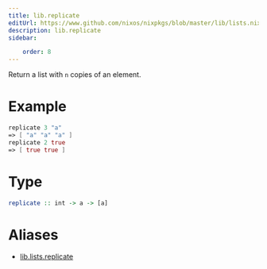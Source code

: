 ```yaml
---
title: lib.replicate
editUrl: https://www.github.com/nixos/nixpkgs/blob/master/lib/lists.nix#L531C15
description: lib.replicate
sidebar:

    order: 8
---
```


Return a list with `n` copies of an element.

# Example

```nix
replicate 3 "a"
=> [ "a" "a" "a" ]
replicate 2 true
=> [ true true ]
```

# Type

```haskell
replicate :: int -> a -> [a]
```


# Aliases

- [lib.lists.replicate](reference/lib/lists/lib-lists-replicate)


